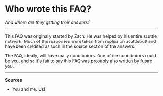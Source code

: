 # Who wrote this FAQ?

*And where are they getting their answers?*

---

This FAQ was originally started by Zach. He was helped by his entire scuttle network.  Much of the responses were taken from replies on scuttlebutt and have been credited as such in the source section of the answers.

The FAQ, ideally, will have many contributors.  One of the contributors could be you, and so it's fair to say this FAQ was probably also written by future you. 

---

**Sources**
* You and me.  Us!
